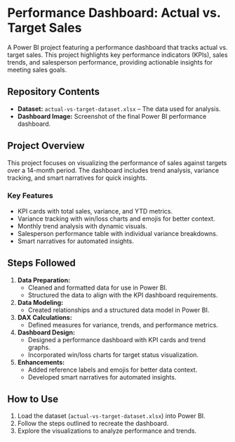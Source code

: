 # Performance Dashboard: Actual vs. Target Sales

A Power BI project featuring a performance dashboard that tracks actual vs. target sales. This project highlights key performance indicators (KPIs), sales trends, and salesperson performance, providing actionable insights for meeting sales goals.

## Repository Contents

- **Dataset:** `actual-vs-target-dataset.xlsx` – The data used for analysis.
- **Dashboard Image:** Screenshot of the final Power BI performance dashboard.

## Project Overview

This project focuses on visualizing the performance of sales against targets over a 14-month period. The dashboard includes trend analysis, variance tracking, and smart narratives for quick insights.

### Key Features
- KPI cards with total sales, variance, and YTD metrics.
- Variance tracking with win/loss charts and emojis for better context.
- Monthly trend analysis with dynamic visuals.
- Salesperson performance table with individual variance breakdowns.
- Smart narratives for automated insights.

## Steps Followed

1. **Data Preparation:**
   - Cleaned and formatted data for use in Power BI.
   - Structured the data to align with the KPI dashboard requirements.
2. **Data Modeling:**
   - Created relationships and a structured data model in Power BI.
3. **DAX Calculations:**
   - Defined measures for variance, trends, and performance metrics.
4. **Dashboard Design:**
   - Designed a performance dashboard with KPI cards and trend graphs.
   - Incorporated win/loss charts for target status visualization.
5. **Enhancements:**
   - Added reference labels and emojis for better data context.
   - Developed smart narratives for automated insights.

## How to Use
1. Load the dataset (`actual-vs-target-dataset.xlsx`) into Power BI.
2. Follow the steps outlined to recreate the dashboard.
3. Explore the visualizations to analyze performance and trends.


